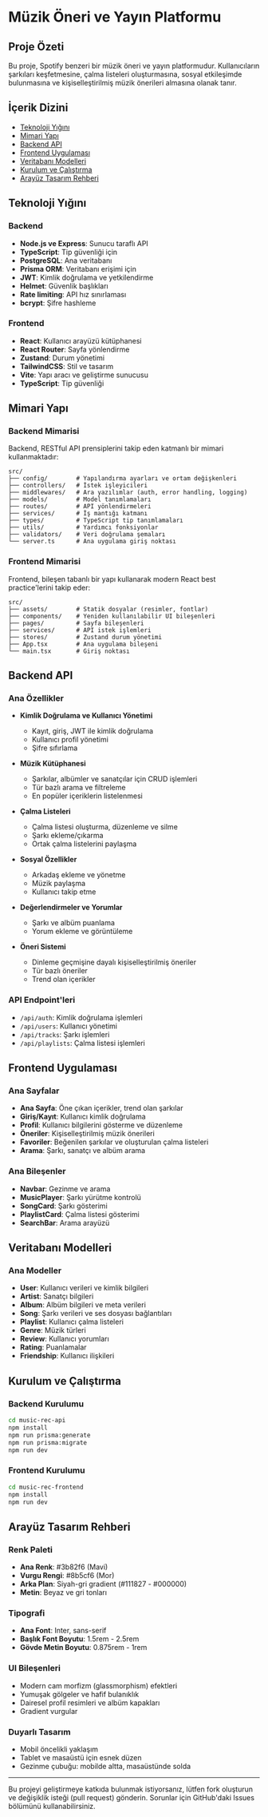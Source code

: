 # Müzik Öneri ve Yayın Platformu

## Proje Özeti
Bu proje, Spotify benzeri bir müzik öneri ve yayın platformudur. Kullanıcıların şarkıları keşfetmesine, çalma listeleri oluşturmasına, sosyal etkileşimde bulunmasına ve kişiselleştirilmiş müzik önerileri almasına olanak tanır.

## İçerik Dizini
- [Teknoloji Yığını](#teknoloji-yığını)
- [Mimari Yapı](#mimari-yapı)
- [Backend API](#backend-api)
- [Frontend Uygulaması](#frontend-uygulaması)
- [Veritabanı Modelleri](#veritabanı-modelleri)
- [Kurulum ve Çalıştırma](#kurulum-ve-çalıştırma)
- [Arayüz Tasarım Rehberi](#arayüz-tasarım-rehberi)

## Teknoloji Yığını

### Backend
- **Node.js ve Express**: Sunucu taraflı API
- **TypeScript**: Tip güvenliği için
- **PostgreSQL**: Ana veritabanı
- **Prisma ORM**: Veritabanı erişimi için
- **JWT**: Kimlik doğrulama ve yetkilendirme
- **Helmet**: Güvenlik başlıkları
- **Rate limiting**: API hız sınırlaması
- **bcrypt**: Şifre hashleme

### Frontend
- **React**: Kullanıcı arayüzü kütüphanesi
- **React Router**: Sayfa yönlendirme
- **Zustand**: Durum yönetimi
- **TailwindCSS**: Stil ve tasarım
- **Vite**: Yapı aracı ve geliştirme sunucusu
- **TypeScript**: Tip güvenliği

## Mimari Yapı

### Backend Mimarisi
Backend, RESTful API prensiplerini takip eden katmanlı bir mimari kullanmaktadır:

```
src/
├── config/        # Yapılandırma ayarları ve ortam değişkenleri
├── controllers/   # İstek işleyicileri
├── middlewares/   # Ara yazılımlar (auth, error handling, logging)
├── models/        # Model tanımlamaları
├── routes/        # API yönlendirmeleri
├── services/      # İş mantığı katmanı
├── types/         # TypeScript tip tanımlamaları
├── utils/         # Yardımcı fonksiyonlar
├── validators/    # Veri doğrulama şemaları
└── server.ts      # Ana uygulama giriş noktası
```

### Frontend Mimarisi
Frontend, bileşen tabanlı bir yapı kullanarak modern React best practice'lerini takip eder:

```
src/
├── assets/        # Statik dosyalar (resimler, fontlar)
├── components/    # Yeniden kullanılabilir UI bileşenleri
├── pages/         # Sayfa bileşenleri
├── services/      # API istek işlemleri
├── stores/        # Zustand durum yönetimi
├── App.tsx        # Ana uygulama bileşeni
└── main.tsx       # Giriş noktası
```

## Backend API

### Ana Özellikler
- **Kimlik Doğrulama ve Kullanıcı Yönetimi**
  - Kayıt, giriş, JWT ile kimlik doğrulama
  - Kullanıcı profil yönetimi
  - Şifre sıfırlama

- **Müzik Kütüphanesi**
  - Şarkılar, albümler ve sanatçılar için CRUD işlemleri
  - Tür bazlı arama ve filtreleme
  - En popüler içeriklerin listelenmesi

- **Çalma Listeleri**
  - Çalma listesi oluşturma, düzenleme ve silme
  - Şarkı ekleme/çıkarma
  - Ortak çalma listelerini paylaşma

- **Sosyal Özellikler**
  - Arkadaş ekleme ve yönetme
  - Müzik paylaşma
  - Kullanıcı takip etme

- **Değerlendirmeler ve Yorumlar**
  - Şarkı ve albüm puanlama
  - Yorum ekleme ve görüntüleme

- **Öneri Sistemi**
  - Dinleme geçmişine dayalı kişiselleştirilmiş öneriler
  - Tür bazlı öneriler
  - Trend olan içerikler

### API Endpoint'leri
- `/api/auth`: Kimlik doğrulama işlemleri
- `/api/users`: Kullanıcı yönetimi
- `/api/tracks`: Şarkı işlemleri
- `/api/playlists`: Çalma listesi işlemleri

## Frontend Uygulaması

### Ana Sayfalar
- **Ana Sayfa**: Öne çıkan içerikler, trend olan şarkılar
- **Giriş/Kayıt**: Kullanıcı kimlik doğrulama
- **Profil**: Kullanıcı bilgilerini gösterme ve düzenleme
- **Öneriler**: Kişiselleştirilmiş müzik önerileri
- **Favoriler**: Beğenilen şarkılar ve oluşturulan çalma listeleri
- **Arama**: Şarkı, sanatçı ve albüm arama

### Ana Bileşenler
- **Navbar**: Gezinme ve arama
- **MusicPlayer**: Şarkı yürütme kontrolü
- **SongCard**: Şarkı gösterimi
- **PlaylistCard**: Çalma listesi gösterimi
- **SearchBar**: Arama arayüzü

## Veritabanı Modelleri

### Ana Modeller
- **User**: Kullanıcı verileri ve kimlik bilgileri
- **Artist**: Sanatçı bilgileri
- **Album**: Albüm bilgileri ve meta verileri
- **Song**: Şarkı verileri ve ses dosyası bağlantıları
- **Playlist**: Kullanıcı çalma listeleri
- **Genre**: Müzik türleri
- **Review**: Kullanıcı yorumları
- **Rating**: Puanlamalar
- **Friendship**: Kullanıcı ilişkileri

## Kurulum ve Çalıştırma

### Backend Kurulumu
```bash
cd music-rec-api
npm install
npm run prisma:generate
npm run prisma:migrate
npm run dev
```

### Frontend Kurulumu
```bash
cd music-rec-frontend
npm install
npm run dev
```

## Arayüz Tasarım Rehberi

### Renk Paleti
- **Ana Renk**: #3b82f6 (Mavi)
- **Vurgu Rengi**: #8b5cf6 (Mor)
- **Arka Plan**: Siyah-gri gradient (#111827 - #000000)
- **Metin**: Beyaz ve gri tonları

### Tipografi
- **Ana Font**: Inter, sans-serif
- **Başlık Font Boyutu**: 1.5rem - 2.5rem
- **Gövde Metin Boyutu**: 0.875rem - 1rem

### UI Bileşenleri
- Modern cam morfizm (glassmorphism) efektleri
- Yumuşak gölgeler ve hafif bulanıklık
- Dairesel profil resimleri ve albüm kapakları
- Gradient vurgular

### Duyarlı Tasarım
- Mobil öncelikli yaklaşım
- Tablet ve masaüstü için esnek düzen
- Gezinme çubuğu: mobilde altta, masaüstünde solda

---

Bu projeyi geliştirmeye katkıda bulunmak istiyorsanız, lütfen fork oluşturun ve değişiklik isteği (pull request) gönderin. Sorunlar için GitHub'daki Issues bölümünü kullanabilirsiniz.
